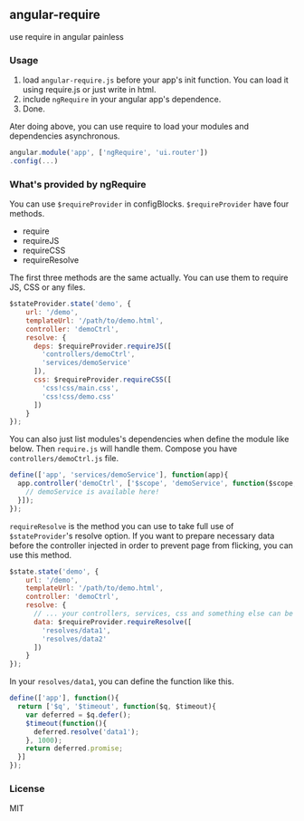 ## angular-require
use require in angular painless

### Usage
1. load `angular-require.js` before your app's init function. You can load it
    using require.js or just write in html.
2. include `ngRequire` in your angular app's dependence.
3. Done.

Ater doing above, you can use require to load your modules and dependencies asynchronous.
```js
angular.module('app', ['ngRequire', 'ui.router'])
.config(...)
```

### What's provided by ngRequire
You can use `$requireProvider` in configBlocks. `$requireProvider` have four methods.

- require
- requireJS
- requireCSS
- requireResolve

The first three methods are the same actually. You can use them to require JS, CSS
or any files.
```js
$stateProvider.state('demo', {
    url: '/demo',
    templateUrl: '/path/to/demo.html',
    controller: 'demoCtrl',
    resolve: {
      deps: $requireProvider.requireJS([
        'controllers/demoCtrl',
        'services/demoService'
      ]),
      css: $requireProvider.requireCSS([
        'css!css/main.css',
        'css!css/demo.css'
      ])
    }
});
```

You can also just list modules's dependencies when define the module like below. Then `require.js`
will handle them. Compose you have `controllers/demoCtrl.js` file.
```js
define(['app', 'services/demoService'], function(app){
  app.controller('demoCtrl', ['$scope', 'demoService', function($scope, demoService){
    // demoService is available here!
  }]);
});
```

`requireResolve` is the method you can use to take full use of `$stateProvider`'s
resolve option. If you want to prepare necessary data before the controller
injected in order to prevent page from flicking, you can use this method.
```js
$state.state('demo', {
    url: '/demo',
    templateUrl: '/path/to/demo.html',
    controller: 'demoCtrl',
    resolve: {
      // ... your controllers, services, css and something else can be required here
      data: $requireProvider.requireResolve([
        'resolves/data1',
        'resolves/data2'
      ])
    }
});
```

In your `resolves/data1`, you can define the function like this.
```js
define(['app'], function(){
  return ['$q', '$timeout', function($q, $timeout){
    var deferred = $q.defer();
    $timeout(function(){
      deferred.resolve('data1');
    }, 1000);
    return deferred.promise;
  }]
});
```

### License
MIT